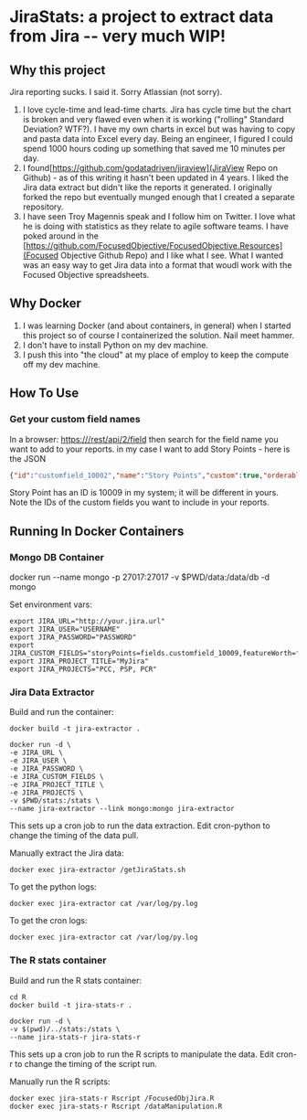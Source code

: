 # JiraStats: a project to extract data from Jira -- very much WIP!

## Why this project

Jira reporting sucks. I said it. Sorry Atlassian (not sorry).

1. I love cycle-time and lead-time charts. Jira has cycle time but the chart is broken and very flawed even when it is working ("rolling" Standard Deviation? WTF?). I have my own charts in excel but was having to copy and pasta data into Excel every day. Being an engineer, I figured I could spend 1000 hours coding up something that saved me 10 minutes per day.
1. I found[https://github.com/godatadriven/jiraview](JiraView Repo on Github) - as of this writing it hasn't been updated in 4 years. I liked the Jira data extract but didn't like the reports it generated. I originally forked the repo but eventually munged enough that I created a separate repository. 
1. I have seen Troy Magennis speak and I follow him on Twitter. I love what he is doing with statistics as they relate to agile software teams. I have poked around in the [https://github.com/FocusedObjective/FocusedObjective.Resources](Focused Objective Github Repo) and I like what I see. What I wanted was an easy way to get Jira data into a format that woudl work with the Focused Objective spreadsheets.

## Why Docker

1. I was learning Docker (and about containers, in general) when I started this project so of course I containerized the solution. Nail meet hammer.
1. I don't have to install Python on my dev machine.
1. I push this into "the cloud" at my place of employ to keep the compute off my dev machine.

## How To Use

### Get your custom field names

In a browser:
[https://<jiraurl>/rest/api/2/field](https://<jiraurl>/rest/api/2/field)
then search for the field name you want to add to your reports. in my case I want to add Story Points - here is the JSON

```json
{"id":"customfield_10002","name":"Story Points","custom":true,"orderable":true,"navigable":true,"searchable":true,"clauseNames":["cf[10009]","Story Points"],"schema":{"type":"number","custom":"com.atlassian.jira.plugin.system.customfieldtypes:float","customId":10009}}
```

Story Point has an ID is 10009 in my system; it will be different in yours. Note the IDs of the custom fields you want to include in your reports.

## Running In Docker Containers

### Mongo DB Container

docker run --name mongo -p 27017:27017 -v $PWD/data:/data/db -d mongo

Set environment vars:

```shell
export JIRA_URL="http://your.jira.url"
export JIRA_USER="USERNAME"
export JIRA_PASSWORD="PASSWORD"
export JIRA_CUSTOM_FIELDS="storyPoints=fields.customfield_10009,featureWorth=fields.customfield_10002"
export JIRA_PROJECT_TITLE="MyJira"
export JIRA_PROJECTS="PCC, PSP, PCR"
```

### Jira Data Extractor

Build and run the container:

```shell
docker build -t jira-extractor .

docker run -d \
-e JIRA_URL \
-e JIRA_USER \
-e JIRA_PASSWORD \
-e JIRA_CUSTOM_FIELDS \
-e JIRA_PROJECT_TITLE \
-e JIRA_PROJECTS \
-v $PWD/stats:/stats \
--name jira-extractor --link mongo:mongo jira-extractor
```

This sets up a cron job to run the data extraction. Edit cron-python to change the timing of the data pull.

Manually extract the Jira data:

```shell
docker exec jira-extractor /getJiraStats.sh
```

To get the python logs:

```shell
docker exec jira-extractor cat /var/log/py.log
```

To get the cron logs:

```shell
docker exec jira-extractor cat /var/log/py.log
```

### The R stats container

Build and run the R stats container:

```shell
cd R
docker build -t jira-stats-r .

docker run -d \
-v $(pwd)/../stats:/stats \
--name jira-stats-r jira-stats-r
```

This sets up a cron job to run the R scripts to manipulate the data. Edit cron-r to change the timing of the script run.

Manually run the R scripts:

```shell
docker exec jira-stats-r Rscript /FocusedObjJira.R
docker exec jira-stats-r Rscript /dataManipulation.R
```